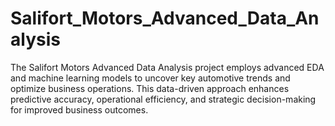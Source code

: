 # Salifort_Motors_Advanced_Data_Analysis
The Salifort Motors Advanced Data Analysis project employs advanced EDA and machine learning models to uncover key automotive trends and optimize business operations. This data-driven approach enhances predictive accuracy, operational efficiency, and strategic decision-making for improved business outcomes.
